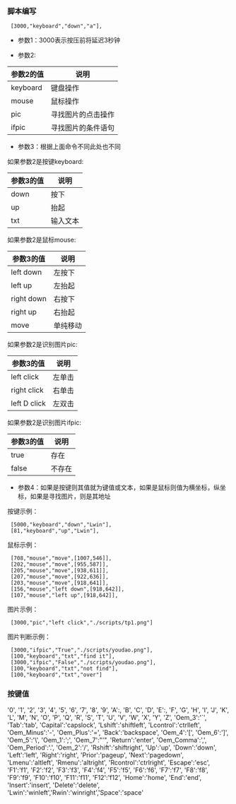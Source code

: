 ### 脚本编写

```
 [3000,"keyboard","down","a"],
```

* 参数1：3000表示按压前将延迟3秒钟

* 参数2:

|参数2的值|说明|
|---|---|
|keyboard|键盘操作|
|mouse|鼠标操作|
|pic|寻找图片的点击操作|
|ifpic|寻找图片的条件语句|

* 参数3：根据上面命令不同此处也不同

如果参数2是按键keyboard:

|参数3的值|说明|
|---|---|
|down|按下|
|up|抬起|
|txt|输入文本|

如果参数2是鼠标mouse:

|参数3的值|说明|
|---|---|
|left down|左按下|
|left up|左抬起|
|right down|右按下|
|right up|右抬起|
|move|单纯移动|

如果参数2是识别图片pic:

|参数3的值|说明|
|---|---|
|left click|左单击|
|right click|右单击|
|left D click|左双击|

如果参数2是识别图片ifpic:

|参数3的值|说明|
|---|---|
|true|存在|
|false|不存在|


* 参数4：如果是按键则其值就为键值或文本，如果是鼠标则值为横坐标，纵坐标，如果是寻找图片，则是其地址


按键示例：

```
 [5000,"keyboard","down","Lwin"],
 [81,"keyboard","up","Lwin"],
```

鼠标示例：
```
 [708,"mouse","move",[1007,546]],
 [202,"mouse","move",[955,587]],
 [205,"mouse","move",[938,611]],
 [207,"mouse","move",[922,636]],
 [203,"mouse","move",[918,641]],
 [156,"mouse","left down",[918,642]],
 [107,"mouse","left up",[918,642]],
```

图片示例：
```
 [3000,"pic","left click","./scripts/tp1.png"]
```

图片判断示例：
```
 [3000,"ifpic","True","./scripts/youdao.png"],
 [100,"keyboard","txt","find it"],
 [3000,"ifpic","False","./scripts/youdao.png"],
 [100,"keyboard","txt","not find"],
 [100,"keyboard","txt","over"]
```

### 按键值


'0', '1', '2', '3', '4', '5', '6', '7', '8', '9',
'A':, 'B', 'C', 'D', 'E':, 'F', 'G', 'H', 'I', 'J', 'K', 'L', 'M', 
'N', 'O', 'P', 'Q', 'R', 'S', 'T', 'U', 'V', 'W', 'X', 'Y', 'Z',
'Oem_3':'`', 'Tab':'tab', 'Capital':'capslock', 'Lshift':'shiftleft', 'Lcontrol':'ctrlleft', 'Oem_Minus':'-', 'Oem_Plus':'=', 'Back':'backspace', 
'Oem_4':'[', 'Oem_6':']', 'Oem_5':'\\', 'Oem_1':';', 'Oem_7':"'", 'Return':'enter', 'Oem_Comma':',', 'Oem_Period':'.',
'Oem_2':'/', 'Rshift':'shiftright', 'Up':'up', 'Down':'down', 'Left':'left', 'Right':'right', 'Prior':'pageup', 'Next':'pagedown', 
'Lmenu':'altleft', 'Rmenu':'altright', 'Rcontrol':'ctrlright', 'Escape':'esc', 'F1':'f1', 'F2':'f2', 'F3':'f3', 'F4':'f4', 'F5':'f5',
'F6':'f6', 'F7':'f7', 'F8':'f8', 'F9':'f9', 'F10':'f10', 'F11':'f11', 'F12':'f12', 'Home':'home', 'End':'end', 'Insert':'insert',
'Delete':'delete',
'Lwin':'winleft','Rwin':'winright','Space':'space'